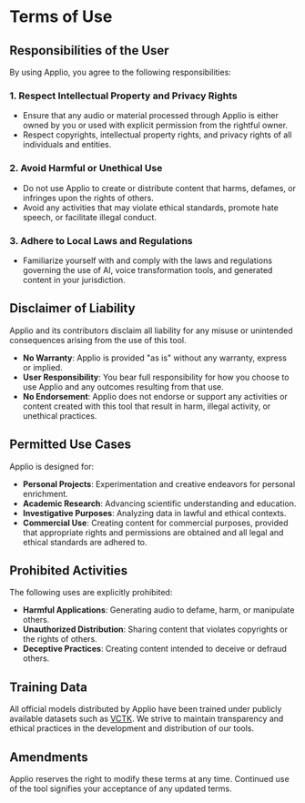# Terms of Use

## Responsibilities of the User

By using Applio, you agree to the following responsibilities:

### 1. Respect Intellectual Property and Privacy Rights

- Ensure that any audio or material processed through Applio is either owned by you or used with explicit permission from the rightful owner.
- Respect copyrights, intellectual property rights, and privacy rights of all individuals and entities.

### 2. Avoid Harmful or Unethical Use

- Do not use Applio to create or distribute content that harms, defames, or infringes upon the rights of others.
- Avoid any activities that may violate ethical standards, promote hate speech, or facilitate illegal conduct.

### 3. Adhere to Local Laws and Regulations

- Familiarize yourself with and comply with the laws and regulations governing the use of AI, voice transformation tools, and generated content in your jurisdiction.

## Disclaimer of Liability

Applio and its contributors disclaim all liability for any misuse or unintended consequences arising from the use of this tool.

- **No Warranty**: Applio is provided "as is" without any warranty, express or implied.
- **User Responsibility**: You bear full responsibility for how you choose to use Applio and any outcomes resulting from that use.
- **No Endorsement**: Applio does not endorse or support any activities or content created with this tool that result in harm, illegal activity, or unethical practices.

## Permitted Use Cases

Applio is designed for:

- **Personal Projects**: Experimentation and creative endeavors for personal enrichment.
- **Academic Research**: Advancing scientific understanding and education.
- **Investigative Purposes**: Analyzing data in lawful and ethical contexts.
- **Commercial Use**: Creating content for commercial purposes, provided that appropriate rights and permissions are obtained and all legal and ethical standards are adhered to.

## Prohibited Activities

The following uses are explicitly prohibited:

- **Harmful Applications**: Generating audio to defame, harm, or manipulate others.
- **Unauthorized Distribution**: Sharing content that violates copyrights or the rights of others.
- **Deceptive Practices**: Creating content intended to deceive or defraud others.

## Training Data

All official models distributed by Applio have been trained under publicly available datasets such as [VCTK](https://huggingface.co/datasets/IAHispano/Applio-Dataset). We strive to maintain transparency and ethical practices in the development and distribution of our tools.

## Amendments

Applio reserves the right to modify these terms at any time. Continued use of the tool signifies your acceptance of any updated terms.
